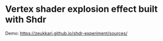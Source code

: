 # Vertex shader explosion effect built with Shdr

Demo: https://zeukkari.github.io/shdr-experiment/sources/
